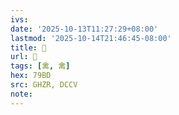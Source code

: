 ```yaml
---
ivs:
date: '2025-10-13T11:27:29+08:00'
lastmod: '2025-10-14T21:46:45-08:00'
title: 󰗾
url: 󰗾
tags: [禽, 禽]
hex: 79BD
src: GHZR, DCCV
note:
---
```

